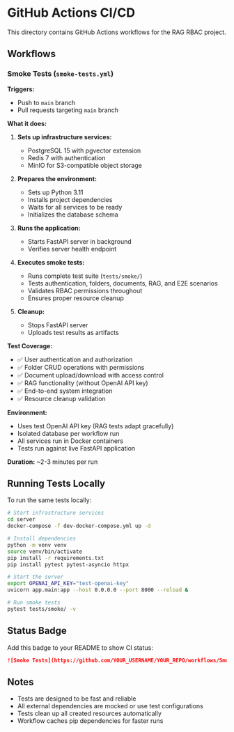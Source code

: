 # GitHub Actions CI/CD

This directory contains GitHub Actions workflows for the RAG RBAC project.

## Workflows

### Smoke Tests (`smoke-tests.yml`)

**Triggers:**
- Push to `main` branch
- Pull requests targeting `main` branch

**What it does:**
1. **Sets up infrastructure services:**
   - PostgreSQL 15 with pgvector extension
   - Redis 7 with authentication
   - MinIO for S3-compatible object storage

2. **Prepares the environment:**
   - Sets up Python 3.11
   - Installs project dependencies
   - Waits for all services to be ready
   - Initializes the database schema

3. **Runs the application:**
   - Starts FastAPI server in background
   - Verifies server health endpoint

4. **Executes smoke tests:**
   - Runs complete test suite (`tests/smoke/`)
   - Tests authentication, folders, documents, RAG, and E2E scenarios
   - Validates RBAC permissions throughout
   - Ensures proper resource cleanup

5. **Cleanup:**
   - Stops FastAPI server
   - Uploads test results as artifacts

**Test Coverage:**
- ✅ User authentication and authorization
- ✅ Folder CRUD operations with permissions
- ✅ Document upload/download with access control
- ✅ RAG functionality (without OpenAI API key)
- ✅ End-to-end system integration
- ✅ Resource cleanup validation

**Environment:**
- Uses test OpenAI API key (RAG tests adapt gracefully)
- Isolated database per workflow run
- All services run in Docker containers
- Tests run against live FastAPI application

**Duration:** ~2-3 minutes per run

## Running Tests Locally

To run the same tests locally:

```bash
# Start infrastructure services
cd server
docker-compose -f dev-docker-compose.yml up -d

# Install dependencies
python -m venv venv
source venv/bin/activate
pip install -r requirements.txt
pip install pytest pytest-asyncio httpx

# Start the server
export OPENAI_API_KEY="test-openai-key"
uvicorn app.main:app --host 0.0.0.0 --port 8000 --reload &

# Run smoke tests
pytest tests/smoke/ -v
```

## Status Badge

Add this badge to your README to show CI status:

```markdown
![Smoke Tests](https://github.com/YOUR_USERNAME/YOUR_REPO/workflows/Smoke%20Tests/badge.svg)
```

## Notes

- Tests are designed to be fast and reliable
- All external dependencies are mocked or use test configurations
- Tests clean up all created resources automatically
- Workflow caches pip dependencies for faster runs